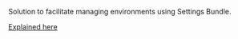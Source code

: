 Solution to facilitate managing environments using Settings Bundle.

[Explained here](https://medium.com/@allan_alves/making-an-environment-manager-using-settings-bundle-on-ios-cbbecb6fd290)
